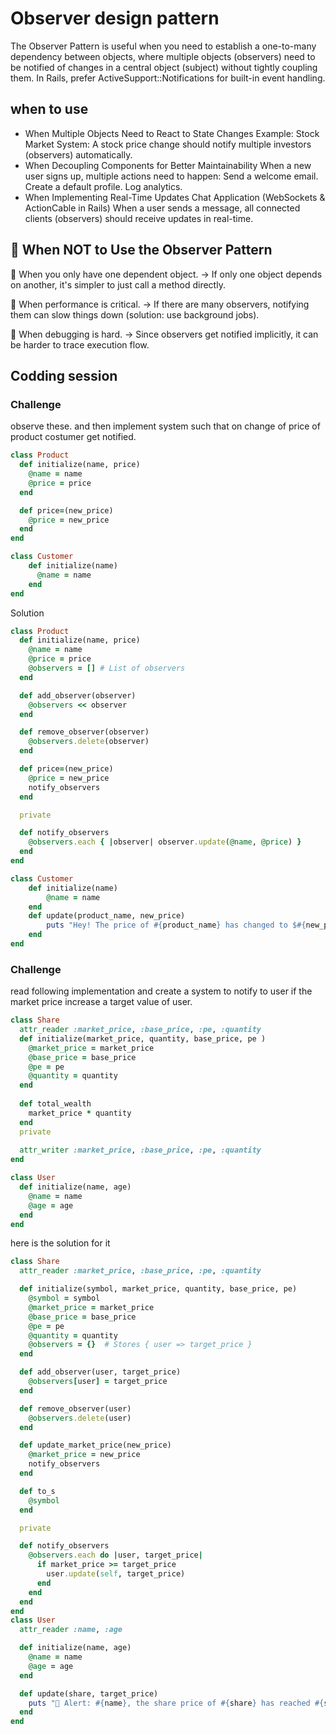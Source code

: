 # Observer design pattern
The Observer Pattern is useful when you need to establish a one-to-many dependency between objects, where multiple objects (observers) need to be notified of changes in a central object (subject) without tightly coupling them.
In Rails, prefer ActiveSupport::Notifications for built-in event handling.

## when to use
- When Multiple Objects Need to React to State Changes
Example: Stock Market System: A stock price change should notify multiple investors (observers) automatically.
- When Decoupling Components for Better Maintainability
When a new user signs up, multiple actions need to happen:
Send a welcome email.
Create a default profile.
Log analytics.
- When Implementing Real-Time Updates
Chat Application (WebSockets & ActionCable in Rails)
When a user sends a message, all connected clients (observers) should receive updates in real-time.
## 🔹 When NOT to Use the Observer Pattern
🚫 When you only have one dependent object.
→ If only one object depends on another, it's simpler to just call a method directly.

🚫 When performance is critical.
→ If there are many observers, notifying them can slow things down (solution: use background jobs).

🚫 When debugging is hard.
→ Since observers get notified implicitly, it can be harder to trace execution flow.


## Codding session
### Challenge
observe these. and then implement system such that on change of price of product costumer get notified.
```ruby
class Product
  def initialize(name, price)
    @name = name
    @price = price
  end

  def price=(new_price)
    @price = new_price
  end
end

class Customer
    def initialize(name)
      @name = name
    end
end
```
Solution
```ruby
class Product
  def initialize(name, price)
    @name = name
    @price = price
    @observers = [] # List of observers
  end

  def add_observer(observer)
    @observers << observer
  end

  def remove_observer(observer)
    @observers.delete(observer)
  end

  def price=(new_price)
    @price = new_price
    notify_observers
  end

  private

  def notify_observers
    @observers.each { |observer| observer.update(@name, @price) }
  end
end

class Customer
    def initialize(name)
        @name = name
    end
    def update(product_name, new_price)
        puts "Hey! The price of #{product_name} has changed to $#{new_price}!"
    end
end
```
### Challenge
read following implementation and create a system to notify to user if the market price increase a target value of user.
```ruby
class Share
  attr_reader :market_price, :base_price, :pe, :quantity
  def initialize(market_price, quantity, base_price, pe )
    @market_price = market_price
    @base_price = base_price
    @pe = pe
    @quantity = quantity
  end
  
  def total_wealth
    market_price * quantity
  end
  private
  
  attr_writer :market_price, :base_price, :pe, :quantity
end

class User
  def initialize(name, age)
    @name = name
    @age = age
  end
end
```
here is the solution for it

```ruby
class Share
  attr_reader :market_price, :base_price, :pe, :quantity

  def initialize(symbol, market_price, quantity, base_price, pe)
    @symbol = symbol
    @market_price = market_price
    @base_price = base_price
    @pe = pe
    @quantity = quantity
    @observers = {}  # Stores { user => target_price }
  end

  def add_observer(user, target_price)
    @observers[user] = target_price
  end

  def remove_observer(user)
    @observers.delete(user)
  end

  def update_market_price(new_price)
    @market_price = new_price
    notify_observers
  end

  def to_s
    @symbol
  end

  private

  def notify_observers
    @observers.each do |user, target_price|
      if market_price >= target_price
        user.update(self, target_price)
      end
    end
  end
end
class User
  attr_reader :name, :age

  def initialize(name, age)
    @name = name
    @age = age
  end

  def update(share, target_price)
    puts "📢 Alert: #{name}, the share price of #{share} has reached #{share.market_price}, crossing your target of #{target_price}!"
  end
end
```

